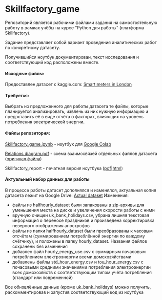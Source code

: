 # Skillfactory_game

Репозиторий является рабочими файлами задания на самостоятельную работу в рамках учёбы на курсе "Python для работы" (платформа Skillfactory).

Задание представляет собой вариант проведения аналитических работ по конкретному датасету.

Получившийся ноутбук документирован, текст исследования и соответствующий код расположены вместе.

#### Исходные файлы:
Предоставлен датасет с kaggle.com:
[Smart meters in London](https://www.kaggle.com/jeanmidev/smart-meters-in-london "Smart meters in London")

#### Требуется:
Выбрать из предложенного для работы датасета те файлы, которые планируется анализировать, извлечь из них нужную информацию и предоставить её в виде отчёта о факторах, влияющих на уровень потребления электрической энергии.

#### Файлы репозитория:
[Skillfactory_game.ipynb](https://github.com/drovosekovanton/Skillfactory_game/blob/master/Skillfactory_game.ipynb "Skillfactory_game.ipynb") - ноутбук для [Google Colab](https://colab.research.google.com/ "Google Colab")

[Relations diagram.pdf](https://github.com/drovosekovanton/Skillfactory_game/blob/master/Relations%20diagram.pdf "Relations diagram.pdf") - схема взаимосвязей отдельных файлов датасета ([оригинал файла](https://drive.google.com/file/d/1YRiAUd_m_7IG9lklkeAsdHPuWDpw_B6P/view "оригинал файла"))

Skillfactory_report - печатная версия ноутбука ([pdf](https://github.com/drovosekovanton/Skillfactory_game/blob/master/Skillfactory_report.pdf "pdf")|[html](https://github.com/drovosekovanton/Skillfactory_game/blob/master/Skillfactory_report.html "html"))

#### Актуальный набор данных для работы
В процессе работы датасет дополнялся и изменялся, актуальная копия датасета лежит на Google Drive:
[Actual dataset](https://drive.google.com/drive/folders/1oVN31sW5rC_RDhA4w3azI0LwELBO3mx5?usp=sharing "Actual dataset")
Изменения:
- файлы из halfhourly_dataset были запакованы в zip-архивы для уменьшения места на диске и увеличения скорости работы с ними
- вручную очищен uk_bank_holidays.csv, убрана лишняя текстовая информация о переносе праздников и произведена корректировка неверного отображения апострофов
- файлы из папки halfhourly_dataset были преобразованы к часовым отсчётам (суммированием потреблённой энергии по каждому счётчику), и положены в папку hourly_dataset. Названия файлов сохранены без изменения
- добавлен файл hourly_energy_use.csv с суммарным почасовым потреблением электроэнергии всеми домохозяйствами
- добавлены файлы std_hour_energy.csv и tou_hour_energy.csv с почасовыми средними значениями потребления электроэнергии всех домохозяйств с соответствующим типом учёта потребления (стандарт или повременной)

Все обновлённые данные (кроме uk_bank_holidays) можно получить, раскомментировав и запустив соответствующий код из ноутбука
